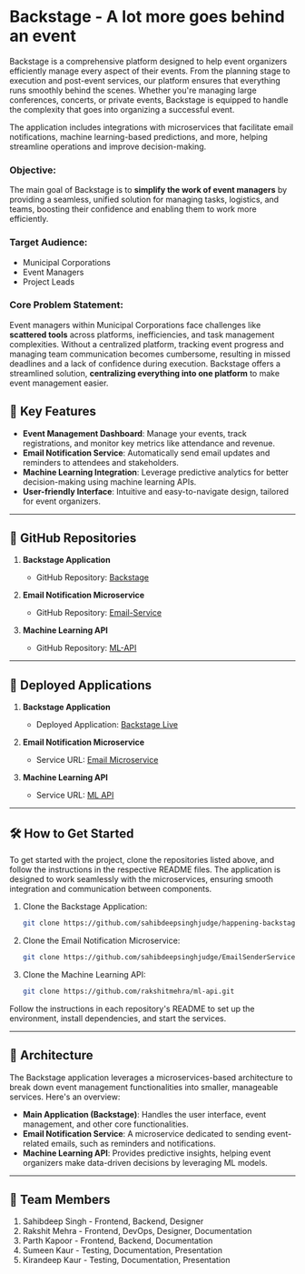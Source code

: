 # **Backstage - A lot more goes behind an event**

Backstage is a comprehensive platform designed to help event organizers efficiently manage every aspect of their events. From the planning stage to execution and post-event services, our platform ensures that everything runs smoothly behind the scenes. Whether you're managing large conferences, concerts, or private events, Backstage is equipped to handle the complexity that goes into organizing a successful event.

The application includes integrations with microservices that facilitate email notifications, machine learning-based predictions, and more, helping streamline operations and improve decision-making.

### **Objective:**

The main goal of Backstage is to **simplify the work of event managers** by providing a seamless, unified solution for managing tasks, logistics, and teams, boosting their confidence and enabling them to work more efficiently.

### **Target Audience:**

- Municipal Corporations
- Event Managers
- Project Leads

### **Core Problem Statement:**

Event managers within Municipal Corporations face challenges like **scattered tools** across platforms, inefficiencies, and task management complexities. Without a centralized platform, tracking event progress and managing team communication becomes cumbersome, resulting in missed deadlines and a lack of confidence during execution. Backstage offers a streamlined solution, **centralizing everything into one platform** to make event management easier.

## 🌟 **Key Features**
- **Event Management Dashboard**: Manage your events, track registrations, and monitor key metrics like attendance and revenue.
- **Email Notification Service**: Automatically send email updates and reminders to attendees and stakeholders.
- **Machine Learning Integration**: Leverage predictive analytics for better decision-making using machine learning APIs.
- **User-friendly Interface**: Intuitive and easy-to-navigate design, tailored for event organizers.

---

## 📂 **GitHub Repositories**

1. **Backstage Application**  
   - GitHub Repository: [Backstage](https://github.com/sahibdeepsinghjudge/happening-backstage)
   
2. **Email Notification Microservice**  
   - GitHub Repository: [Email-Service](https://github.com/sahibdeepsinghjudge/EmailSenderService)

3. **Machine Learning API**  
   - GitHub Repository: [ML-API](https://github.com/rakshitmehra/ml-api)

---

## 🚀 **Deployed Applications**

1. **Backstage Application**  
   - Deployed Application: [Backstage Live](https://happening-backstage-production.up.railway.app/)
   
2. **Email Notification Microservice**  
   - Service URL: [Email Microservice](https://d335-112-196-112-74.ngrok-free.app/)
   
3. **Machine Learning API**  
   - Service URL: [ML API](https://ml-api-hwb3gccpenbtgsg9.eastus-01.azurewebsites.net)

---

## 🛠️ **How to Get Started**

To get started with the project, clone the repositories listed above, and follow the instructions in the respective README files. The application is designed to work seamlessly with the microservices, ensuring smooth integration and communication between components.

1. Clone the Backstage Application:
    ```bash
    git clone https://github.com/sahibdeepsinghjudge/happening-backstage.git
    ```

2. Clone the Email Notification Microservice:
    ```bash
    git clone https://github.com/sahibdeepsinghjudge/EmailSenderService.git
    ```

3. Clone the Machine Learning API:
    ```bash
    git clone https://github.com/rakshitmehra/ml-api.git
    ```

Follow the instructions in each repository's README to set up the environment, install dependencies, and start the services.

---

## 🧩 **Architecture**

The Backstage application leverages a microservices-based architecture to break down event management functionalities into smaller, manageable services. Here's an overview:

- **Main Application (Backstage)**: Handles the user interface, event management, and other core functionalities.
- **Email Notification Service**: A microservice dedicated to sending event-related emails, such as reminders and notifications.
- **Machine Learning API**: Provides predictive insights, helping event organizers make data-driven decisions by leveraging ML models.

---

## 🤝 **Team Members**

1. Sahibdeep Singh - Frontend, Backend, Designer
2. Rakshit Mehra - Frontend, DevOps, Designer, Documentation
3. Parth Kapoor - Frontend, Backend, Documentation
4. Sumeen Kaur - Testing, Documentation, Presentation
5. Kirandeep Kaur - Testing, Documentation, Presentation

